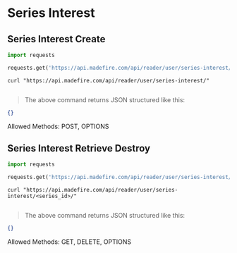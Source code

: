 # Series Interest

## Series Interest Create

```python
import requests

requests.get('https://api.madefire.com/api/reader/user/series-interest/')
```

```shell
curl "https://api.madefire.com/api/reader/user/series-interest/"
```

```javascript
```

> The above command returns JSON structured like this:

```json
{}
```

Allowed Methods: POST, OPTIONS


## Series Interest Retrieve Destroy

```python
import requests

requests.get('https://api.madefire.com/api/reader/user/series-interest/<series_id>/')
```

```shell
curl "https://api.madefire.com/api/reader/user/series-interest/<series_id>/"
```

```javascript
```

> The above command returns JSON structured like this:

```json
{}
```

Allowed Methods: GET, DELETE, OPTIONS


